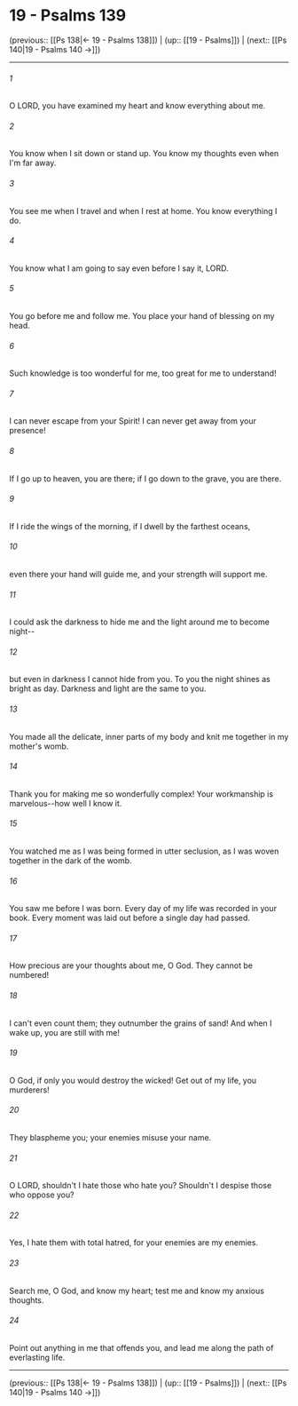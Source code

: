 # 19 - Psalms 139

(previous:: [[Ps 138|← 19 - Psalms 138]]) | (up:: [[19 - Psalms]]) | (next:: [[Ps 140|19 - Psalms 140 →]])

***


###### 1 
O LORD, you have examined my heart and know everything about me. 

###### 2 
You know when I sit down or stand up. You know my thoughts even when I'm far away. 

###### 3 
You see me when I travel and when I rest at home. You know everything I do. 

###### 4 
You know what I am going to say even before I say it, LORD. 

###### 5 
You go before me and follow me. You place your hand of blessing on my head. 

###### 6 
Such knowledge is too wonderful for me, too great for me to understand! 

###### 7 
I can never escape from your Spirit! I can never get away from your presence! 

###### 8 
If I go up to heaven, you are there; if I go down to the grave, you are there. 

###### 9 
If I ride the wings of the morning, if I dwell by the farthest oceans, 

###### 10 
even there your hand will guide me, and your strength will support me. 

###### 11 
I could ask the darkness to hide me and the light around me to become night-- 

###### 12 
but even in darkness I cannot hide from you. To you the night shines as bright as day. Darkness and light are the same to you. 

###### 13 
You made all the delicate, inner parts of my body and knit me together in my mother's womb. 

###### 14 
Thank you for making me so wonderfully complex! Your workmanship is marvelous--how well I know it. 

###### 15 
You watched me as I was being formed in utter seclusion, as I was woven together in the dark of the womb. 

###### 16 
You saw me before I was born. Every day of my life was recorded in your book. Every moment was laid out before a single day had passed. 

###### 17 
How precious are your thoughts about me, O God. They cannot be numbered! 

###### 18 
I can't even count them; they outnumber the grains of sand! And when I wake up, you are still with me! 

###### 19 
O God, if only you would destroy the wicked! Get out of my life, you murderers! 

###### 20 
They blaspheme you; your enemies misuse your name. 

###### 21 
O LORD, shouldn't I hate those who hate you? Shouldn't I despise those who oppose you? 

###### 22 
Yes, I hate them with total hatred, for your enemies are my enemies. 

###### 23 
Search me, O God, and know my heart; test me and know my anxious thoughts. 

###### 24 
Point out anything in me that offends you, and lead me along the path of everlasting life.

***

(previous:: [[Ps 138|← 19 - Psalms 138]]) | (up:: [[19 - Psalms]]) | (next:: [[Ps 140|19 - Psalms 140 →]])
